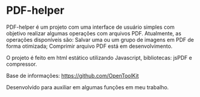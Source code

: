 # PDF-helper

PDF-helper é um projeto com uma interface de usuário simples com objetivo realizar algumas operações com arquivos PDF. Atualmente, as operações disponíveis são: Salvar uma ou um grupo de imagens em PDF de forma otimizada; Comprimir arquivo PDF está em desenvolvimento.

O projeto é feito em html estático utilizando Javascript, bibliotecas: jsPDF e compressor.

Base de informações: https://github.com/OpenToolKit

Desenvolvido para auxiliar em algumas funções em meu trabalho.

